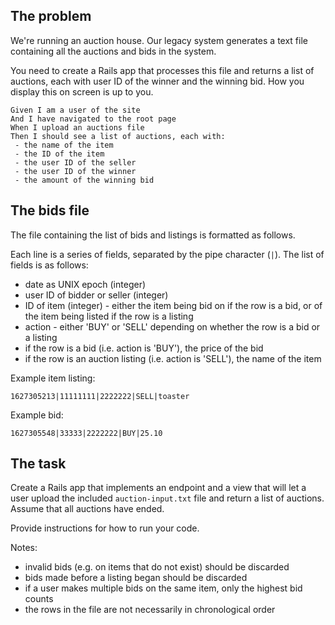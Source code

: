 ## The problem

We're running an auction house. Our legacy system generates a text file
containing all the auctions and bids in the system.

You need to create a Rails app that processes this file and returns a list of
auctions, each with user ID of the winner and the winning bid. How you display
this on screen is up to you.

```cucumber
Given I am a user of the site
And I have navigated to the root page
When I upload an auctions file
Then I should see a list of auctions, each with:
 - the name of the item
 - the ID of the item
 - the user ID of the seller
 - the user ID of the winner
 - the amount of the winning bid
```

## The bids file

The file containing the list of bids and listings is formatted as follows.

Each line is a series of fields, separated by the pipe character (`|`). The
list of fields is as follows:

* date as UNIX epoch (integer)
* user ID of bidder or seller (integer)
* ID of item (integer) - either the item being bid on if the row is a bid, or
  of the item being listed if the row is a listing
* action - either 'BUY' or 'SELL' depending on whether the row is a bid or a listing
* if the row is a bid (i.e. action is 'BUY'), the price of the bid
* if the row is an auction listing (i.e. action is 'SELL'), the name of the item

Example item listing:
```
1627305213|11111111|2222222|SELL|toaster
```

Example bid:
```
1627305548|33333|2222222|BUY|25.10
```

## The task

Create a Rails app that implements an endpoint and a view that will let a user
upload the included `auction-input.txt` file and return a list of auctions.
Assume that all auctions have ended.

Provide instructions for how to run your code.

Notes:

* invalid bids (e.g. on items that do not exist) should be discarded
* bids made before a listing began should be discarded
* if a user makes multiple bids on the same item, only the highest bid counts
* the rows in the file are not necessarily in chronological order

